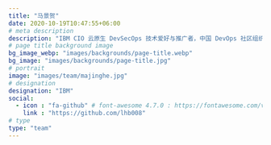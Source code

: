 ```yaml
---
title: "马景贺"
date: 2020-10-19T10:47:55+06:00
# meta description
description: "IBM CIO 云原生 DevSecOps 技术爱好与推广者，中国 DevOps 社区组织者、讲师。云原生社区大连站发起人之一"
# page title background image
bg_image_webp: "images/backgrounds/page-title.webp"
bg_image: "images/backgrounds/page-title.jpg"
# portrait
image: "images/team/majinghe.jpg"
# designation
designation: "IBM"
social:
  - icon : "fa-github" # font-awesome 4.7.0 : https://fontawesome.com/v4.7.0/icons/
    link : "https://github.com/lhb008"
# type
type: "team"
---
```


